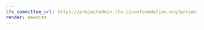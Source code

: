 ```yaml
---
lfx_committee_url: https://projectadmin.lfx.linuxfoundation.org/project/a0941000002wBymAAE/collaboration/committees/af26e499-0dcc-4cb2-9164-9e3a5e43d8c3
render: newsite
---
```

